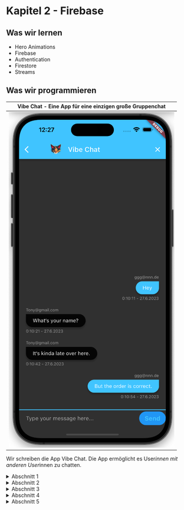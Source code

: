 # Kapitel 2 - Firebase
## Was wir lernen
* Hero Animations
* Firebase
* Authentication
* Firestore
* Streams

## Was wir programmieren

| Vibe Chat - Eine App für eine einzigen große Gruppenchat |
|---------------------------------------------------------------------------|
| ![](vibe_chat.png)                                               |


Wir schreiben die App Vibe Chat. 
Die App ermöglicht es User*innen mit anderen User*innen zu chatten.



<details>
<summary>Abschnitt 1</summary>

# Kaltstart

## Übung
Nutze die Flutter-Dokumentation und finde heraus, wie Named Routes funktionieren.
Lege dann die Routes in `main.dart` an.
Als `initialRoute` soll `WelcomeScreen` verwendet werden.

## static und const

"Static" ist ein Schlüsselwort in vielen Programmiersprachen, einschließlich Dart, das eine spezifische Variable oder Methode zu einer Klasse gehört und nicht zu einer Instanz dieser Klasse. Mit anderen Worten, static-Member (Variablen oder Methoden) sind Klassenmitglieder und nicht Objekt- oder Instanzmitglieder.

Schauen wir uns ein Beispiel an:

```dart
class MyClass {
  static int staticVar = 0;

  static void printStaticVar() {
    print('Der Wert von staticVar ist: $staticVar');
  }
}

void main() {
  MyClass.staticVar = 10;
  MyClass.printStaticVar();
}
```

In diesem Beispiel gehört `staticVar` und `printStaticVar` zur `MyClass` und nicht zu einer bestimmten Instanz von `MyClass`. Daher können wir direkt auf `staticVar` und `printStaticVar` zugreifen, ohne eine Instanz von `MyClass` zu erstellen.

Die Ausgabe dieses Programms wäre: "Der Wert von staticVar ist: 10"

"Static const" in Dart ist ein Begriff, der verwendet wird, um Konstanten auf Klassenebene zu deklarieren. Eine "static const" Variable ist eine Konstante, die auf Klassenebene und nicht auf Instanzebene definiert ist. Einmal definiert, kann ihr Wert nicht geändert werden.

Hier ist ein Beispiel:

```dart
class MyClass {
  static const int kConst = 10;
}

void main() {
  print(MyClass.kConst);
}
```

In diesem Beispiel ist `kConst` eine "static const"-Variable. Ihr Wert kann nach der Definition nicht mehr geändert werden. Wir können direkt auf `kConst` zugreifen, ohne eine Instanz von `kConst` zu erstellen.

Die Ausgabe dieses Programms wäre: "10"

## Übung
* Die Buttonst `Login`und `Register` in `WelcomeScreen` sollen mit der Route `LoginScreen` bzw. `RegisterScreen` verlinkt werden.

* Ändere auf beiden Screens die Hintergrundfarbe zu schwarz und repariere das Logo.


# Hero Animation

Hero-Animationen in Flutter bieten eine einfache und effektive Möglichkeit, Übergänge zwischen Bildschirmen (oder Routen, wie sie in Flutter genannt werden) zu gestalten. Sie werden oft verwendet, um ein fließendes, nahtloses Erlebnis zu schaffen, wenn ein Element von einem Bildschirm zum nächsten "fliegt".

Im Wesentlichen ermöglicht eine Hero-Animation, dass ein gemeinsames Element (das als "Hero-Widget" bezeichnet wird) zwischen zwei Bildschirmen in einer Art flüssiger Animation geteilt wird. Dies hilft dabei, Kontinuität zwischen verschiedenen Teilen der Benutzeroberfläche herzustellen.

Ein typisches Beispiel für eine Hero-Animation könnte das eines Bildes in einer Bildergalerie sein. Wenn ein Benutzer auf ein Bild in einer Liste tippt, kann das Bild sich vergrößern und zu einem vollständigen Bildschirm übergehen. Dabei bleibt die Kontinuität zwischen der Galerie und dem Vollbildmodus bestehen.

So erstellst du eine einfache Hero-Animation in Flutter:

```dart
// Screen 1
Hero(
  tag: 'myHero',
  child: Image.network('https://example.com/my-image.jpg'),
)

// Screen 2
Hero(
  tag: 'myHero',
  child: Image.network('https://example.com/my-image.jpg'),
)
```

In diesem Beispiel teilen die beiden Bildschirme ein gemeinsames Bild als Hero-Widget. Das `tag`-Argument ist ein eindeutiger Identifikator, der das Hero-Widget auf beiden Bildschirmen verbindet. Wenn du von Bildschirm 1 zu Bildschirm 2 navigierst, wird das Bild flüssig von seiner Position und Größe auf Bildschirm 1 zu seiner Position und Größe auf Bildschirm 2 animiert. 

Hinweis: Flutter kümmert sich um die Details der Animation, so dass du dich auf das Erstellen des Hero-Widgets konzentrieren kannst.


## Übung
Überarbeite die Logos auf den Screens `WelcomeScreen`, `LoginScreen` und `RegisterScreen` zu Hero-Animationen.

```dart
    Hero(tag: 'logo', child: Image.asset('assets/images/vibe_chat.png'))
```

## Custom Animation
Um benutzerdefinierte Animationen in Flutter zu erstellen, benötigst du in der Regel die folgenden Komponenten:

1. Ein `Ticker`: Ein Ticker in Flutter erzeugt jedes Frame eine Callback-Funktion, um das Update der Animation auszulösen. Es ist im Wesentlichen ein Timer, der jedes Mal tickt, wenn der Bildschirm ein neues Bild zeichnet (normalerweise 60 Mal pro Sekunde).

2. Ein `AnimationController`: Dies ist ein spezielles Objekt, das die Animation steuert. Du kannst es verwenden, um die Animation zu starten, zu stoppen oder umzukehren, oder um den Fortschritt der Animation zu kontrollieren.

3. Ein `Animation`-Objekt: Dieses repräsentiert den aktuellen Wert der Animation sowie seinen Status (z.B. ob sie vorwärts oder rückwärts läuft, oder ob sie beendet ist).

Schauen wir uns ein einfaches Beispiel an:

```dart
class MyAnimatedWidget extends StatefulWidget {
  @override
  _MyAnimatedWidgetState createState() => _MyAnimatedWidgetState();
}

class _MyAnimatedWidgetState extends State<MyAnimatedWidget> with SingleTickerProviderStateMixin {
  AnimationController _controller;
  Animation<double> _animation;

  @override
  void initState() {
    super.initState();

    _controller = AnimationController(
      duration: const Duration(seconds: 2),
      vsync: this,
    );

    _animation = Tween<double>(
      begin: 0,
      end: 1,
    ).animate(_controller)
      ..addListener(() {
        setState(() {
          // refresh state to update UI
        });
      });

    _controller.forward();
  }

  @override
  Widget build(BuildContext context) {
    return Opacity(
      opacity: _animation.value,
      child: FlutterLogo(size: 100),
    );
  }

  @override
  void dispose() {
    _controller.dispose();
    super.dispose();
  }
}
```

In diesem Beispiel erstellen wir eine einfache Fade-In-Animation mit einer Dauer von 2 Sekunden für das Flutter-Logo. 

Der `_controller` ist unser `AnimationController`, der die Dauer der Animation bestimmt. `vsync: this` wird verwendet, um sicherzustellen, dass die Animation nicht weiterläuft, wenn der Bildschirm nicht sichtbar ist.

Die `_animation` ist unser `Animation`-Objekt, das durch das Tween-Objekt erzeugt wird. Ein Tween interpoliert zwischen dem Anfangs- und Endwert (in unserem Fall zwischen 0 und 1 für die Opazität). Wir fügen auch einen Listener hinzu, der `setState` aufruft, um die Benutzeroberfläche bei jedem Animationstakt zu aktualisieren.

Schließlich rufen wir `_controller.forward()` auf, um die Animation zu starten. Die `build`-Methode verwendet den aktuellen Animationswert (`_animation.value`), um die Opazität des Flutter-Logos einzustellen.

Und schließlich, in der `dispose` Methode, räumen wir den `_controller` auf, um Ressourcen freizugeben, wenn das Widget nicht mehr benötigt wird.

---

### Animation in Welcome Screen

Wir bauen nun im WelcomeScreen eine Custom Animation ein.

```dart
class _WelcomeScreenState extends State<WelcomeScreen> with SingleTickerProviderStateMixin { // Add with SingleTickerProviderStateMixin

  late AnimationController controller;
  double logoHeight = 0.0;
  @override
  void initState() {
    // TODO: implement initState
    super.initState();
    controller = AnimationController(
      duration: Duration(seconds: 1),
      vsync: this,
    );

    // start animation
    controller.forward();

    // add listener
    controller.addListener(() {
      setState(() {
        logoHeight = controller.value * 200;
        print(controller.value);
      });
    });
  }
```

## Curved Animation

Mit der `CurvedAnimation`-Klasse kannst du die Geschwindigkeit einer Animation steuern. Du kannst eine `CurvedAnimation` erstellen, indem du sie mit einem `AnimationController` und einer Kurve (z.B. `Curves.easeIn`) initialisierst.
Doku: https://api.flutter.dev/flutter/animation/CurvedAnimation-class.html

```dart
final CurvedAnimation curve = CurvedAnimation(
  parent: controller,
  curve: Curves.easeIn,
);
```

```dart
late AnimationController controller;
  late Animation animation;
  double logoHeight = 0.0;
  @override
  void initState() {
    // TODO: implement initState
    super.initState();
    controller = AnimationController(
      duration: Duration(seconds: 1),
      vsync: this,
    );

    animation = CurvedAnimation(parent: controller, curve: Curves.decelerate);

    // start animation
    controller.forward();

    animation.addStatusListener((status) {
      if (status == AnimationStatus.completed) {
        controller.reverse(from: 1.0);
      } else if (status == AnimationStatus.dismissed) {
        controller.forward();
      }
    });

    // add listener
    controller.addListener(() {
      setState(() {
        logoHeight = animation.value * 200;
        print(animation.value);
      });
    });
  }


  @override
  void dispose() {
    // TODO: implement dispose
    super.dispose();
    controller.dispose();
  }

```

### Tweens

Ein Tween ist ein Objekt, das die Animation zwischen zwei Werten steuert. Es gibt verschiedene Tween-Klassen für verschiedene Datentypen, z.B. `Tween<double>`, `Tween<Color>`, `Tween<Offset>`, usw.

Doku: https://api.flutter.dev/flutter/animation/Tween-class.html

```dart
animation = ColorTween(begin: Colors.blueGrey, end: Colors.white).animate(controller);
```

In diesem gegebenen Codeausschnitt wird eine Farbübergangs-Animation in Flutter erstellt.

1. `ColorTween(begin: Colors.blueGrey, end: Colors.white)`: Hier wird eine Tween-Instanz erstellt. Ein Tween (kurz für in-between) definiert eine Reihe von Werten zwischen einem Anfangs- und einem Endwert. In diesem Fall handelt es sich um eine Farbänderung von `Colors.blueGrey` zu `Colors.white`.

2. `animate(controller)`: Die `animate()` Methode nimmt einen `AnimationController` (der hier als `controller` bezeichnet wird) und gibt ein `Animation`-Objekt zurück. Dieses `Animation`-Objekt repräsentiert den aktuellen Zustand der Animation (also seinen aktuellen Wert und Status). Der `AnimationController` definiert, wie die Animation abläuft (zum Beispiel seine Dauer oder ob sie vorwärts oder rückwärts abläuft).

Zusammengefasst wird also eine Animation erstellt, die eine Farbübergang von `Colors.blueGrey` zu `Colors.white` repräsentiert. Der genaue Verlauf dieser Animation wird durch den `controller` bestimmt.

Im allgemeinen Kontext könnte es dann so aussehen:

```dart
class _MyWidgetState extends State<MyWidget> with SingleTickerProviderStateMixin {
  AnimationController _controller;
  Animation _animation;

  @override
  void initState() {
    super.initState();
    _controller = AnimationController(
      duration: const Duration(seconds: 2),
      vsync: this,
    );

    _animation = ColorTween(
      begin: Colors.blueGrey,
      end: Colors.white,
    ).animate(_controller);

    _controller.forward();
  }

  // Andere Methoden...
}
```
In diesem Kontext würde `_controller` die Animation steuern und `_animation` den aktuellen Zustand der Animation repräsentieren. Die Animation würde von `Colors.blueGrey` zu `Colors.white` über eine Dauer von 2 Sekunden übergehen, sobald `_controller.forward()` aufgerufen wird.

``` dart
Animation curve = CurvedAnimation(parent: controller, curve: Curves.bounceIn);
    animation = ColorTween(begin: Colors.red, end: Colors.white).animate(curve as Animation<double>);
```
</details>

<details>
<summary>Abschnitt 2</summary>

# Mixin
Ein Mixin ist ein Weg, um Klassen aus mehreren Elternklassen zu erzeugen. Es ist eine Methode zur Wiederverwendung von Code in mehreren Klassenstrukturen.

In vielen objektorientierten Programmiersprachen können Klassen nur eine einzelne Superklasse erben. Mixins bieten eine Art "Mehrfachvererbung", indem sie es ermöglichen, dass Klassen Methoden und Variablen aus mehreren Quellen erben.

In Dart wird ein Mixin mit dem Schlüsselwort `mixin` anstelle von `class` erstellt. Ein Mixin kann dann mit dem `with` Schlüsselwort in eine Klasse eingefügt werden.

Doku: https://dart.dev/guides/language/language-tour#adding-features-to-a-class-mixins

Ein Beispiel für ein Mixin in Dart könnte folgendermaßen aussehen:

```dart
mixin JumpAbility {
  void jump() {
    print('Sprung!');
  }
}

class Frog {
  //...
}

class JumpingFrog extends Frog with JumpAbility {
  //...
}

void main() {
  final frog = JumpingFrog();
  frog.jump(); // Ausgabe: 'Sprung!'
}
```

In diesem Beispiel definiert das `JumpAbility` Mixin eine Methode namens `jump`. Die Klasse `JumpingFrog` erbt von `Frog` und fügt das `JumpAbility` Mixin hinzu, sodass `JumpingFrog`-Objekte die `jump` Methode aufrufen können.

Mixins sind hilfreich, um Code zu organisieren und zu teilen, der in vielen unterschiedlichen Klassen verwendet werden kann, und um die Wiederverwendung von Code zu fördern. Sie bieten eine flexible Alternative zur Vererbung und ermöglichen eine feinere Kontrolle über die Fähigkeiten und das Verhalten von Klassen.


## Prepackaged Animations

Auf pub.dev gibt es eine Reihe von Paketen, die vorgefertigte Animationen für Flutter anbieten. Eines davon ist
[Animated Text Kit](https://pub.dev/packages/animated_text_kit).

### Animated Text Kit

```bash
flutter pub add animated_text_kit
```

### Übung
* Tausche 'Vibe Chat' mit einem Animated Text Kit Widget aus.

* Erstelle Für die Login und Register Buttons ein Stateful Widget.

</details>

<details>
<summary>Abschnitt 3</summary>

# Firebase
Erstellen Sie ein Firebase-Projekt in der Firebase-Konsole: https://console.firebase.google.com/

Füge dann wie in der Dokumentation beschrieben Firebase zu Ihrem Flutter-Projekt hinzu: https://firebase.google.com/docs/flutter/setup?hl=en&platform=ios

https://github.com/google/play-services-plugins/issues/221

## Firebase Auth
Für unsere App benötigen wir Firebase Auth, um Benutzer zu authentifizieren. Dazu müssen wir Firebase Auth in unserem Projekt aktivieren und die Firebase Auth-Abhängigkeit in unserem `pubspec.yaml` hinzufügen.

Auf https://firebase.google.com/docs/flutter/setup?hl=de&platform=ios finden wir alle Firebase-Plugins, die wir in unserem Projekt verwenden können. 

Folgen wir dem Link zu Firebase Auth, finden wir die Anleitung, wie wir Firebase Auth in unserem Projekt aktivieren können:

```bash
flutter pub add firebase_auth
```

Aus der Dokumentation entnehmen wir auch folgende Zeilen:

```dart
Future<void> main() async {
    WidgetsFlutterBinding.ensureInitialized();
    await Firebase.initializeApp();
//...
}
```

Unsere main-Methode muss also asynchron sein und wir müssen Firebase initialisieren, bevor wir unsere App starten.
Mit der Zeile `WidgetsFlutterBinding.ensureInitialized();` stellen wir sicher, dass die Widgets initialisiert wurden, bevor wir Firebase initialisieren.
Das ist nötig, da Firebase auf die Widgets zugreift, um die Plattform zu erkennen.

https://firebase.flutter.dev/docs/auth/usage/

Um unsere Anbindung an Firebase zu testen, erstellen wir zunächst einen Test-User in unserem Firebase-Projekt.

![Nutzer anlegen](create_user.png)

## Vibe Chat - Login

### Curreent User State
In der Dokumentation finden wir unter https://firebase.google.com/docs/auth/flutter/start?authuser=0&hl=de#authstatechanges einen Listener, welcher für uns horcht, ob ein Nutzer eingeloggt ist oder nicht.

```dart
FirebaseAuth.instance
  .authStateChanges()
  .listen((User? user) {
    if (user == null) {
      print('User is currently signed out!');
    } else {
      print('User is signed in!');
    }
  });
```

Diesen Listener fügen wir in unserem LoginScreen unter initState() hinzu.

### Login User
Um einen Nutzer einzuloggen, benötigen wir die Email und das Passwort des Nutzers. 

Diese Daten übermitteln wir dann an Firebase, um den Nutzer einzuloggen.
Doku: https://firebase.google.com/docs/auth/flutter/password-auth?hl=de&authuser=0

```dart
try {
      final credential = await FirebaseAuth.instance.signInWithEmailAndPassword(
        email: emailAddress,
        password: password,
      );
      print(credential.user);
    } on FirebaseAuthException catch (e) {
      if (e.code == 'user-not-found') {
        print('No user found for that email.');
      } else if (e.code == 'wrong-password') {
        print('Wrong password provided for that user.');
      } else {
        print(e);
      }
    }
```

### Übung
* Sorge dafür, dass, sobald eine Nutzer*in eingeloggt ist, die App auf den ChatScreen navigiert.
* Tausche im ChatScreen den Text 'Chat' durch eine `Row` aus. Diese beinhaltet Den Text ' Vibe Chat' und davor soll eine HeroAnimation mit dem Logo von Vibe Chat stattfinden.
* Oben rechts im Chatscreen soll ein Logout-Button sein, der den Nutzer ausloggt und auf den LoginScreen navigiert.
* Erstelle die Nutzerregistrierung. Gehe dazu analog zum Login vor.  
_Tipp: Schau dir die Doku an: https://firebase.google.com/docs/auth/flutter/password-auth?hl=de&authuser=0_
* Sobald sich die Nutzer registriert haben, sollen sie automatisch eingeloggt werden und auf den ChatScreen navigiert werden.
* Stelle sicher, dass die Nutzer*in ausgeloggt ist, bevor Sie den RegisterScreen betritt.
* Überlege dir, wie die Logik von Login und Register ausgelagert werden kann.

</details>

<details>
<summary>Abschnitt 4</summary>

# Auf Daten warten
Während wir auf Daten warten, möchten wir dem Nutzer eine Ladeanimation anzeigen. Einen besonders einfachen Weg, bietet das Modul https://pub.dev/packages/modal_progress_hud_nsn

Wie installieren dieses und überarbeiten dann den RegisterScreen.

```bash
flutter pub add modal_progress_hud_nsn
```


```dart
showSpinner = false;

void setSpinner(bool value) {
    setState(() {
      showSpinner = value;
    });
  }

 @override
  Widget build(BuildContext context) {
    return Scaffold(
      backgroundColor: Colors.black,
      body: ModalProgressHUD(
        inAsyncCall: showSpinner,
        //...

        setSpinner(true);
        await authentication.register(emailAddress: emailAddress, password: password);
        setSpinner(false);

        //...
```

### Übung
Binde das HUD auch in den LoginScreen ein.

# Firestore
Firestore ist eine NoSQL-Datenbank, die von Firebase angeboten wird. Wir werden sie nutzen, um unsere Chatnachrichten zu speichern.

## Vorbereitung
Wir müssen Firestore in unserem Projekt aktivieren. Dazu gehen wir in die Firebase-Konsole und wählen dort Firestore aus.

Eine ausführliche Anleitung findest du hier: https://firebase.google.com/docs/firestore/quickstart?authuser=0&hl=de

Als nächstes müssen wir die Firestore-Abhängigkeiten in unserem Projekt hinzufügen.

```bash
flutter pub add cloud_firestore
```

In der Firebase-Console legen wir nun eine `messages`-Collection an, in der wir unsere Nachrichten speichern werden.

## Nachrichten speichern

Auf unserer Chat-Seite wollen wir die eingegebenen Nachrichten speichern. Dazu benötigen wir eine Referenz auf unsere `messages`-Collection.

```dart
  final FirebaseFirestore _firestore = FirebaseFirestore.instance;
  final TextEditingController _messageTextController = TextEditingController();

  String? messageText;

  void sendMessage() {
    _firestore.collection('messages').add({
      'text': messageText,
      'sender': authentication.getUsername(),
    });
    _messageTextController.text = '';
  }
```

## Nachrichten abrufen
Um Nachrichten abzurufen, benötigen wir eine StreamSubscription. Dieser hört auf Änderungen in unserer `messages`-Collection und gibt uns die Änderungen zurück.

Einen ersten Einblick könne wir uns mit folgender Anweisung verschaffen:

```dart
  void getMessages() {
    _firestore.collection('messages').get().then((QuerySnapshot snapshot) {
      snapshot.docs.forEach((DocumentSnapshot document) {
        print(document.data());
      });
    });
  }
```

Oder als Stream:

```dart
  void getMessages() async{
    await for (var snapshot in _firestore.collection('messages').snapshots()) {
      for (var message in snapshot.docs) {
        print(message.data());
      }
    }
  }
```

```dart
  StreamSubscription<QuerySnapshot>? _messageStreamSubscription;

  void getMessages() {
    _messageStreamSubscription = _firestore
        .collection('messages')
        .snapshots()
        .listen((QuerySnapshot snapshot) {
      snapshot.docs.forEach((DocumentSnapshot document) {
        print(document.data());
      });
    });
  }
```

## Nachrichten in einer Liste anzeigen
Wir wollen die Nachrichten in einer Liste anzeigen. 
Dafür nutzen wir einen StreamBuilder.

Ein StreamBuilder ist ein spezielles Widget in Flutter, das auf Daten von einem Stream reagiert und ein neues Widget rendert, wenn neue Daten verfügbar sind. Es ist besonders nützlich, wenn Sie asynchrone oder Echtzeitdaten in Ihrer App verarbeiten.

Die Hauptkomponenten eines StreamBuilders sind der `stream`, den er abhören soll, und die `builder`-Funktion, die beschreibt, wie das UI basierend auf den neuesten verfügbaren Daten aktualisiert werden soll. 

Im Allgemeinen sieht ein StreamBuilder in Dart/Flutter wie folgt aus:

```dart
StreamBuilder(
  stream: myStream, // Der Stream, den wir abhören
  builder: (BuildContext context, AsyncSnapshot snapshot) {
    if (snapshot.hasError) {
      return Text('Error: ${snapshot.error}');
    }
    switch (snapshot.connectionState) {
      case ConnectionState.waiting:
        return CircularProgressIndicator(); // Ladeanzeige, wenn auf Daten gewartet wird
      default:
        if (snapshot.hasData) 
          return Text('Data: ${snapshot.data}'); // Rendert ein Text-Widget mit den Daten, wenn sie verfügbar sind
        else
          return Text('No data'); // Rendert ein Text-Widget, wenn keine Daten verfügbar sind
    }
  },
)
```

In diesem Beispiel wird ein StreamBuilder verwendet, der einen gegebenen Stream `myStream` abhört. Jedes Mal, wenn neue Daten vom Stream kommen, wird die `builder`-Funktion aufgerufen, die ein neues Widget basierend auf den aktuellen Daten rendert. Wenn noch auf Daten gewartet wird, wird ein `CircularProgressIndicator` gerendert. Sobald Daten verfügbar sind, wird ein Text-Widget mit den Daten gerendert.

Der `AsyncSnapshot`-Parameter in der `builder`-Funktion enthält Informationen über den aktuellen Zustand des Streams, einschließlich der aktuellen Daten, des Verbindungsstatus und ob ein Fehler aufgetreten ist.

Konkrete Implementierung:
```dart
StreamBuilder(
    stream: _firestore.collection('messages').snapshots(),
    builder: (context, snapshot) {
    if (snapshot.hasData) {
        final messages = snapshot.data!.docs;
        List<Text> messageWidgets = [];
        for (var message in messages) {
        final messageText = message.get('text');
        final messageSender = message.get('sender');
        final messageWidget = Text('$messageText von $messageSender');
        messageWidgets.add(messageWidget);
        }
        return Column(
        children: messageWidgets,
        );
    } else {
        return Center(
        child: CircularProgressIndicator(),
        );
    }
    },
),
```

### ListView
Wir wollen die Nachrichten in einer ListView anzeigen. Dazu müssen wir die `Column` durch eine `ListView` ersetzen.

```dart
return Expanded(
child: ListView(
    padding: EdgeInsets.symmetric(horizontal: 10.0, vertical: 20.0),
    children: messageBubbles,
),
);
//...

class MessageBubble extends StatelessWidget {
  final sender;
  final text;

  const MessageBubble({super.key, this.sender, this.text});

  @override
  Widget build(BuildContext context) {
    return Padding(
      padding: const EdgeInsets.all(10.0),
      child: Column(
        crossAxisAlignment: CrossAxisAlignment.end,
        children: [
          Padding(
            padding: const EdgeInsets.only(bottom: 5.0),
            child: Text(sender, style: TextStyle(fontSize: 12.0, color: Colors.white54)),
          ),
          Material(
            elevation: 5.0,
            borderRadius: BorderRadius.circular(30.0),
            color: Colors.lightBlueAccent,
            child: Padding(
              padding: const EdgeInsets.symmetric(vertical: 10.0, horizontal: 20.0),
              child: Text(
                text,
                style: TextStyle(color: Colors.white, fontSize: 15.0),
              ),
            ),
          ),
        ],
      ),
    );
  }
}

```

### Übung 
* Lagere MessageBubble in eine eigene Datei aus.
* Erstelle für den  StreamBuilder eine eigene Methode.
* Erweitere MessageBubble `isMe`.
  * Wenn die Nachricht von mir ist, soll sie rechts angezeigt werden, sonst links.
  * Wenn die Nachricht von mir ist, soll sie blau sein, sonst dunkel grau.

## Nachrichten sortieren
Um die Nachrichten in der richtigen Reihenfolge anzuzeigen, müssen wir sie sortieren. Dazu fügen wir ein `orderBy` hinzu.

```dart
StreamBuilder(
    stream: _firestore.collection('messages').orderBy('timestamp').snapshots(),
    builder: (context, snapshot) {
    //...
    },
),
```

Wie wir hier sehen, müssen wir unsere Nachrichten um ein `timestamp`-Feld erweitern. Dieses Feld wird mit dem aktuellen Zeitstempel befüllt, wenn eine Nachricht gesendet wird.

```dart
void sendMessage() async {
    await _firestore.collection('messages').add({
      'text': messageText,
      'sender': loggedInUser.email,
      'timestamp': FieldValue.serverTimestamp(),
    });
  }
```
</details>

<details>
<summary>Abschnitt 5</summary>

# Firestore Security Rules
Cloud Firestore Security Rules bieten eine leistungsstarke und flexible Möglichkeit, die Zugriffsberechtigungen zu Ihrer Cloud Firestore-Datenbank zu steuern. Mit diesen Regeln können Sie bestimmten Benutzern oder Rollen den Zugriff auf Daten erlauben oder verweigern und sogar den Zugriff auf bestimmte Dokumente, Sammlungen oder Felder basierend auf den Eigenschaften des angefragten Dokuments beschränken.

Ein Regelwerk in Firestore besteht aus einer Reihe von Regeln, die entweder "allow" (erlauben) oder "deny" (ablehnen) verwenden, um den Zugriff auf Daten zu kontrollieren. Jede Regel kann Bedingungen enthalten, die erfüllt sein müssen, damit der Zugriff gewährt oder verweigert wird.

Ein einfaches Beispiel für ein Regelwerk könnte folgendermaßen aussehen:

```plaintext
rules_version = '2';
service cloud.firestore {
  match /databases/{database}/documents {
    match /{document=**} {
      allow read, write: if request.auth.uid != null;
    }
  }
}
```

In diesem Beispiel erlaubt das Regelwerk Lese- und Schreibzugriffe auf alle Dokumente in der Datenbank, aber nur, wenn der Anfragende authentifiziert ist (d.h., die `request.auth.uid` ist nicht null).

Es ist wichtig zu beachten, dass Firestore Security Rules keine SQL-Abfragen sind. Sie arbeiten auf der Ebene einzelner Dokumente und nicht auf der Ebene von Datensätzen oder Abfrageergebnissen. Das bedeutet, dass jede Regel unabhängig von den anderen auf jedes angefragte Dokument angewendet wird.

Es gibt viele andere Funktionen und Möglichkeiten in Firestore Security Rules, einschließlich der Möglichkeit, Regeln auf bestimmte Dokumentpfade anzuwenden, Bedingungen basierend auf den Eigenschaften des angefragten oder vorhandenen Dokuments zu überprüfen, und sogar Funktionen zur Validierung von Daten.

Es ist auch wichtig zu beachten, dass die Standardregeln, die mit jeder neuen Firestore-Datenbank geliefert werden, den Zugriff auf alle Daten verweigern, bis Sie explizit Regeln hinzufügen, die den Zugriff erlauben. Daher ist es wichtig, Ihre Regeln sorgfältig zu planen und zu testen, um sicherzustellen, dass sie den beabsichtigten Zugriff gewähren und alle nicht beabsichtigten Zugriffe verweigern.

</details>